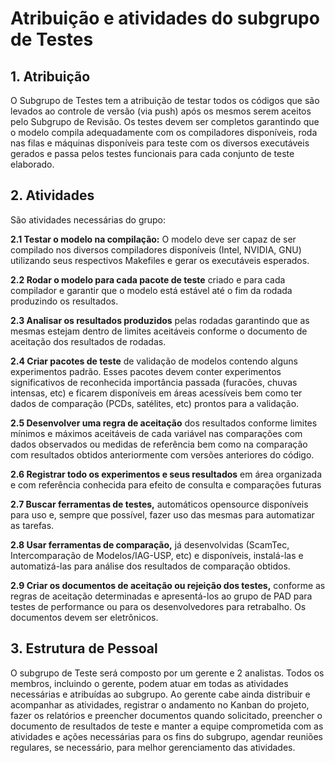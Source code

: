 # Atribuição e atividades do subgrupo de Testes

## 1. Atribuição

O Subgrupo de Testes tem a atribuição de testar todos os códigos que são levados ao controle de versão (via push) após os mesmos serem aceitos pelo Subgrupo de Revisão. Os testes devem ser completos garantindo que o modelo compila adequadamente com os compiladores disponíveis, roda nas filas e máquinas disponíveis para teste com os diversos executáveis gerados e passa pelos testes funcionais para cada conjunto de teste elaborado.

## 2. Atividades

São atividades necessárias do grupo:

**2.1 Testar o modelo na compilação:** O modelo deve ser capaz de ser compilado nos diversos compiladores disponíveis (Intel, NVIDIA, GNU) utilizando seus respectivos Makefiles e gerar os executáveis esperados.

**2.2 Rodar o modelo para cada pacote de teste** criado e para cada compilador e garantir que o modelo está estável até o fim da rodada produzindo os resultados. 

**2.3 Analisar os resultados produzidos** pelas rodadas garantindo que as mesmas estejam dentro de limites aceitáveis conforme o documento de aceitação dos resultados de rodadas.

**2.4 Criar pacotes de teste** de validação de modelos contendo alguns experimentos padrão. Esses pacotes devem conter experimentos significativos de reconhecida importância passada (furacões, chuvas intensas, etc) e ficarem disponíveis em áreas acessíveis bem como ter dados de comparação (PCDs, satélites, etc) prontos para a validação.

**2.5 Desenvolver uma regra de aceitação** dos resultados conforme limites mínimos e máximos aceitáveis de cada variável nas comparações com dados observados ou medidas de referência bem como na comparação com resultados obtidos anteriormente com versões anteriores do código.  

**2.6 Registrar todo os experimentos e seus resultados** em área organizada e com referência conhecida para efeito de consulta e comparações futuras

**2.7 Buscar ferramentas de testes,** automáticos opensource disponíveis para uso e, sempre que possível, fazer uso das mesmas para automatizar as tarefas.

**2.8 Usar ferramentas de comparação,** já desenvolvidas (ScamTec, Intercomparação de Modelos/IAG-USP, etc) e disponíveis, instalá-las e automatizá-las para análise dos resultados de comparação obtidos.

**2.9 Criar os documentos de aceitação ou rejeição dos testes,** conforme as regras de aceitação determinadas e apresentá-los ao grupo de PAD para testes de performance ou para os desenvolvedores para retrabalho. Os documentos devem ser eletrônicos.



## 3. Estrutura de Pessoal

O subgrupo de Teste será composto por um gerente e 2 analistas. Todos os membros, incluindo o gerente, podem atuar em todas as atividades necessárias e atribuídas ao subgrupo. Ao gerente cabe ainda distribuir e acompanhar as atividades, registrar o andamento no Kanban do projeto, fazer os relatórios e preencher documentos quando solicitado, preencher o documento de resultados de teste e manter a equipe comprometida com as atividades e ações necessárias para os fins do subgrupo, agendar reuniões regulares, se necessário, para melhor gerenciamento das atividades.  

